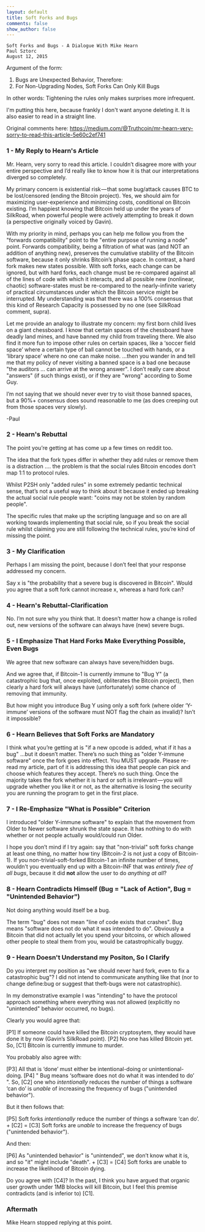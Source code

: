 ```yaml
---
layout: default
title: Soft Forks and Bugs
comments: false
show_author: false
---
```



    Soft Forks and Bugs - A Dialogue With Mike Hearn
	Paul Sztorc
	August 12, 2015


Argument of the form:

1. Bugs are Unexpected Behavior, Therefore:
2. For Non-Upgrading Nodes, Soft Forks Can Only Kill Bugs

In other words: Tightening the rules only makes surprises more infrequent.

I'm putting this here, because frankly I don't want anyone deleting it. It is also easier to read in a straight line.

Original comments here: https://medium.com/@Truthcoin/mr-hearn-very-sorry-to-read-this-article-5e60c2ef741




### 1 - My Reply to Hearn's Article

Mr. Hearn, very sorry to read this article. I couldn’t disagree more with your entire perspective and I’d really like to know how it is that our interpretations diverged so completely.

My primary concern is existential risk — that some bug/attack causes BTC to be lost/censored (ending the Bitcoin project). Yes, we should aim for maximizing user-experience and minimizing costs, conditional on Bitcoin existing. I’m happiest knowing that Bitcoin held up under the years of SilkRoad, when powerful people were actively attempting to break it down (a perspective originally voiced by Gavin).

With my priority in mind, perhaps you can help me follow you from the "forwards compatibility" point to the "entire purpose of running a node" point. Forwards compatibility, being a filtration of what was (and NOT an addition of anything new), preserves the cumulative stability of the Bitcoin software, because it only shrinks Bitcoin’s phase space. In contrast, a hard fork makes new states possible. With soft forks, each change can be ignored, but with hard forks, each change must be re-compared against all of the lines of code with which it interacts, and all possible new (nonlinear, chaotic) software-states must be re-compared to the nearly-infinite variety of practical circumstances under which the Bitcoin service might be interrupted. My understanding was that there was a 100% consensus that this kind of Research Capacity is possessed by no one (see SilkRoad comment, supra).

Let me provide an analogy to illustrate my concern: my first born child lives on a giant chessboard. I know that certain spaces of the chessboard have deadly land mines, and have banned my child from traveling there. We also find it more fun to impose other rules on certain spaces, like a ‘soccer field space’ where a certain type of ball cannot be touched with hands, or a ‘library space’ where no one can make noise. …then you wander in and tell me that my policy of never visiting a banned space is a bad one because "the auditors … can arrive at the wrong answer". I don’t really care about "answers" (if such things exist), or if they are "wrong" according to Some Guy.

I’m not saying that we should never ever try to visit those banned spaces, but a 90%+ consensus does sound reasonable to me (as does creeping out from those spaces very slowly).

-Paul


### 2 - Hearn's Rebuttal

The point you’re getting at has come up a few times on reddit too.

The idea that the fork types differ in whether they add rules or remove them is a distraction …. the problem is that the social rules Bitcoin encodes don’t map 1:1 to protocol rules.

Whilst P2SH only "added rules" in some extremely pedantic technical sense, that’s not a useful way to think about it because it ended up breaking the actual social rule people want: "coins may not be stolen by random people".

The specific rules that make up the scripting language and so on are all working towards implementing that social rule, so if you break the social rule whilst claiming you are still following the technical rules, you’re kind of missing the point.


### 3 - My Clarification

Perhaps I am missing the point, because I don’t feel that your response addressed my concern.

Say x is "the probability that a severe bug is discovered in Bitcoin". Would you agree that a soft fork cannot increase x, whereas a hard fork can?


### 4 - Hearn's Rebuttal-Clarification

No. I’m not sure why you think that. It doesn’t matter how a change is rolled out, new versions of the software can always have (new) severe bugs.


### 5 - I Emphasize That Hard Forks Make Everything Possible, Even Bugs

We agree that new software can always have severe/hidden bugs.

And we agree that, if Bitcoin-1 is currently immune to "Bug Y" (a catastrophic bug that, once exploited, obliterates the Bitcoin project), then clearly a hard fork will always have (unfortunately) some chance of removing that immunity.

But how might you introduce Bug Y using only a soft fork (where older ‘Y-immune’ versions of the software must NOT flag the chain as invalid)? Isn’t it impossible?


### 6 - Hearn Believes that Soft Forks are Mandatory

I think what you’re getting at is "if a new opcode is added, what if it has a bug"  ...but it doesn’t matter. There’s no such thing as "older Y-immune software" once the fork goes into effect. You MUST upgrade. Please re-read my article, part of it is addressing this idea that people can pick and choose which features they accept. There’s no such thing. Once the majority takes the fork whether it is hard or soft is irrelevant — you will upgrade whether you like it or not, as the alternative is losing the security you are running the program to get in the first place.


### 7 - I Re-Emphasize "What is Possible" Criterion

I introduced "older Y-immune software" to explain that the movement from Older to Newer software shrunk the state space. It has nothing to do with whether or not people actually would/could run Older.

I hope you don’t mind if I try again: say that "non-trivial" soft forks change at least one thing, no matter how tiny (Bitcoin-2 is not just a copy of Bitcoin-1). If you non-trivial-soft-forked Bitcoin-1 an infinite number of times, wouldn’t you eventually end up with a Bitcoin-INF that was *entirely free of all bugs*, because it did **not** allow the user to do *anything at all*?


### 8 - Hearn Contradicts Himself (Bug = "Lack of Action", Bug = "Unintended Behavior")

Not doing anything would itself be a bug.

The term "bug" does not mean "line of code exists that crashes". Bug means "software does not do what it was intended to do". Obviously a Bitcoin that did not actually let you spend your bitcoins, or which allowed other people to steal them from you, would be catastrophically buggy.


### 9 - Hearn Doesn't Understand my Positon, So I Clarify

Do you interpret my position as "we should never hard fork, even to fix a catastrophic bug"? I did not intend to communicate anything like that (nor to change define:bug or suggest that theft-bugs were not catastrophic).

In my demonstrative example I was "intending" to have the protocol approach something where everything was not allowed (explicitly no "unintended" behavior occurred, no bugs).

Clearly you would agree that:

[P1] If someone could have killed the Bitcoin cryptosytem, they would have done it by now (Gavin’s SilkRoad point). [P2] No one has killed Bitcoin yet. So, [C1] Bitcoin is currently immune to murder.

You probably also agree with:

[P3] All that is ‘done’ must either be intentional-doing or unintentional-doing. [P4] " Bug means ‘software does not do what it was intended to do’ ". So, [C2] one who *intentionally* reduces the number of things a software ‘can do’ is *unable* of increasing the frequency of bugs ("unintended behavior").

But it then follows that:

[P5] Soft forks *intentionally* reduce the number of things a software ‘can do’. + [C2] = [C3] Soft forks are *unable* to increase the frequency of bugs ("unintended behavior").

And then:

[P6] As "unintended behavior" is "unintended", we don’t know what it is, and so "it" might include "death". + [C3] = [C4] Soft forks are unable to increase the likelihood of Bitcoin dying.

Do you agree with [C4]? In the past, I think you have argued that organic user growth under 1MB blocks will kill Bitcoin, but I feel this premise contradicts (and is inferior to) [C1].

### Aftermath

Mike Hearn stopped replying at this point.